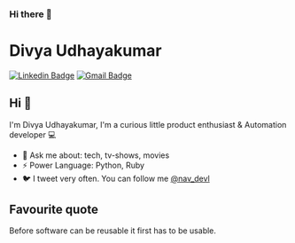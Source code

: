### Hi there 👋

# Divya Udhayakumar
[![Linkedin Badge](https://img.shields.io/badge/-naveenhonestraj-blue?style=flat-square&logo=Linkedin&logoColor=white&link=https://www.linkedin.com/in/naveenhonestraj/)](https://www.linkedin.com/in/naveenhonestraj/) [![Gmail Badge](https://img.shields.io/badge/-divyacsengineer3@gmail.com-c14438?style=flat-square&logo=Gmail&logoColor=white&link=mailto:divyacsengineer3@gmail.com)](mailto:divyacsengineer3@gmail.com)

## Hi 👋
I'm Divya Udhayakumar, I'm a curious little product enthusiast & Automation developer 💻 

- 💬  Ask me about: tech, tv-shows, movies
-  ⚡  Power Language: Python, Ruby
-  🐦 I tweet very often. You can follow me [@nav_devl](https://twitter.com/nav_devl)

## Favourite quote
Before software can be reusable it first has to be usable.